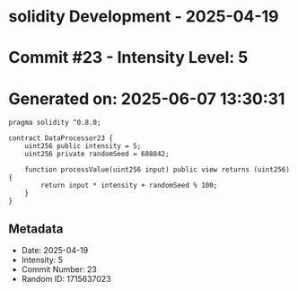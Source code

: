 ﻿# solidity Development - 2025-04-19
# Commit #23 - Intensity Level: 5
# Generated on: 2025-06-07 13:30:31
```solidity
pragma solidity ^0.8.0;

contract DataProcessor23 {
    uint256 public intensity = 5;
    uint256 private randomSeed = 688842;

    function processValue(uint256 input) public view returns (uint256) {
        return input * intensity + randomSeed % 100;
    }
}
```
## Metadata
- Date: 2025-04-19
- Intensity: 5
- Commit Number: 23
- Random ID: 1715637023
